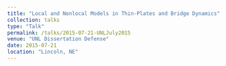 ```yaml
---
title: "Local and Nonlocal Models in Thin-Plates and Bridge Dynamics"
collection: talks
type: "Talk"
permalink: /talks/2015-07-21-UNLJuly2015
venue: "UNL Dissertation Defense"
date: 2015-07-21
location: "Lincoln, NE"
---
```


